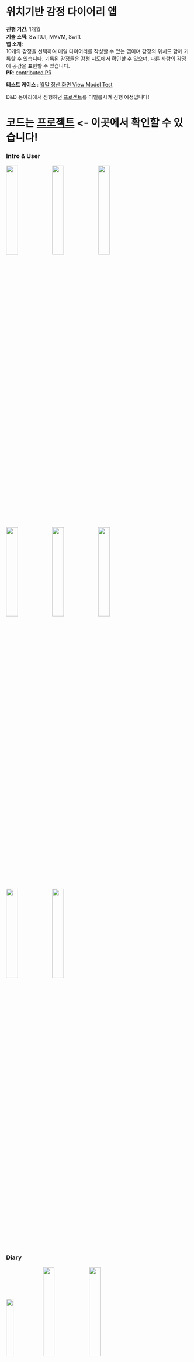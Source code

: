 # 위치기반 감정 다이어리 앱

**진행 기간**: 1개월  
**기술 스택**: SwiftUI, MVVM, Swift  
**앱 소개**:   
10개의 감정을 선택하여 매일 다이어리를 작성할 수 있는 앱이며 감정의 위치도 함께 기록할 수 있습니다. 기록된 감정들은 감정 지도에서 확인할 수 있으며, 다른 사람의 감정에 공감을 표현할 수 있습니다.  
**PR**:
[contributed PR](https://github.com/dnd-side-project/dnd-mentee-4th-8-mewe/pulls?q=is%3Apr+is%3Aclosed+author%3Adev-Lena)  

**테스트 케이스** :
[월말 정산 화면 View Model Test](https://github.com/dnd-side-project/dnd-mentee-4th-8-mewe/blob/develop/client/MEWE/MEWETests/MonthlyChartViewModelTests.swift)


D&D 동아리에서 진행하던 [프로젝트](https://github.com/dnd-side-project/dnd-mentee-4th-8-mewe/tree/develop/client)를 디벨롭시켜 진행 예정입니다!

# 코드는 [프로젝트](https://github.com/dnd-side-project/dnd-mentee-4th-8-mewe/tree/develop/client) <- 이곳에서 확인할 수 있습니다!


### Intro & User
<img src = "https://user-images.githubusercontent.com/52783516/111065750-acc3ba00-84fe-11eb-806b-082f57c5b1c7.png" width = "25%"><img src = "https://user-images.githubusercontent.com/52783516/111065752-b3523180-84fe-11eb-8dce-38d06845b936.png" width = "25%"><img src = "https://user-images.githubusercontent.com/52783516/111065756-b816e580-84fe-11eb-88ab-2b859483ed38.png" width = "25%">

<img src = "https://user-images.githubusercontent.com/52783516/111065781-d846a480-84fe-11eb-8329-544d2183f651.png" width = "25%"><img src = "https://user-images.githubusercontent.com/52783516/111065785-da106800-84fe-11eb-946f-ab8dfa2c6d7d.png" width = "25%"><img src = "https://user-images.githubusercontent.com/52783516/111065787-ded51c00-84fe-11eb-95d2-5c16a66fac1c.png" width = "25%">

<img src = "https://user-images.githubusercontent.com/52783516/111065790-e09edf80-84fe-11eb-9d1d-4ec05e71a30c.png" width = "25%"><img src = "https://user-images.githubusercontent.com/52783516/111065793-e3013980-84fe-11eb-9ec3-4dd00c20aa0e.png" width = "25%">
### Diary
<img src = "https://user-images.githubusercontent.com/52783516/111065736-91f14580-84fe-11eb-898f-94388dc64466.gif" width = "20%"><img src = "https://user-images.githubusercontent.com/52783516/111065765-c533d480-84fe-11eb-9201-89df80d22f16.png" width = "25%"><img src = "https://user-images.githubusercontent.com/52783516/111065768-cbc24c00-84fe-11eb-8049-167e2c651199.png" width = "25%">

<img src = "https://user-images.githubusercontent.com/52783516/111065766-c82ec500-84fe-11eb-9908-74a2b050de60.png" width = "25%"><img src = "https://user-images.githubusercontent.com/52783516/111065769-ce24a600-84fe-11eb-9c96-66f10ab0eda3.png" width = "25%"><img src = "https://user-images.githubusercontent.com/52783516/111065773-d0870000-84fe-11eb-9cad-7c77aee2bbc7.png" width = "25%">

### Map

<img src = "https://user-images.githubusercontent.com/52783516/111065811-fca28100-84fe-11eb-8096-69dc4a538c57.png" width = "25%"><img src = "https://user-images.githubusercontent.com/52783516/111065779-d41a8700-84fe-11eb-877c-6522f928c8c7.png" width = "25%">

### 향후 진행 계획
Combine을 사용하여 Server 연결할 예정입니다.
